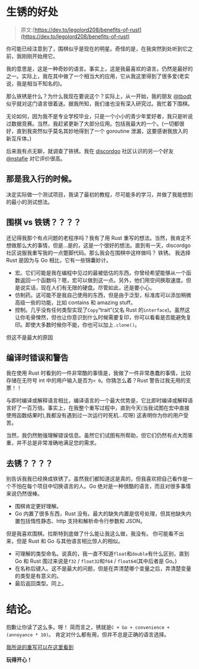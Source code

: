 # 生锈的好处

> 原文:[https://dev.to/legolord208/benefits-of-rust](https://dev.to/legolord208/benefits-of-rust)

你可能已经注意到了，围棋似乎是现在的明星。奇怪的是，在我突然到处听到它之前，我刚刚开始用它。

我的意思是，这是一种奇妙的语言。事实上，这是我最喜欢的语言。仍然是最好的之一。实际上，我在其中做了一个相当大的应用，它从我这里得到了很多爱(老实说，我是相当不知名的)。

那么铁锈是什么？为什么我现在要说这个？实际上，从一开始，我的朋友 [@tbodt](https://dev.to/tbodt) 似乎就对这门语言很着迷。据我所知，我们谁也没有深入研究过。我忙着下围棋。

无论如何，因为我不是专业学校毕业，只是一个小小的青少年爱好者，我只是听说过数据竞赛。当然，我赶紧更新了大部分应用。包括我最大的一个。(一切都很好，直到我突然似乎莫名其妙地得到了一个 goroutine 泄漏，这要感谢我放入的新互斥体。)

后来我有点无聊，就调查了铁锈。我在 [discordgo](https://github.com/bwmarrin/discordgo) 社区认识的另一个好友 [@nstafie](https://github.com/nstafie) 对它评价很高。

## [](#thats-when-i-got-into-it)那是我入行的时候。

决定实际做一个测试项目，我读了最初的教程，尽可能多的学习，并做了我能想到的最小的测试想法。

## [](#go-vs-rust)围棋 vs 铁锈？？？？

还记得我那个有点问题的老程序吗？我有了用 Rust 重写的想法。当然，我肯定不想做那么大的事情，但是...是的，这是一个很好的想法。直到有一天，discordgo 社区说服我重写我的一点蹩脚代码。那么我会在围棋中这样做吗？
铁锈。
我选择 Rust 是因为与 Go 相比，它有一些锦囊妙计。

*   宏。它们可能是我在编程中见过的最被低估的东西。你曾经希望能够从一个函数返回一个函数吗？嗯，宏可以做到这一点。另外，他们用空间换取速度。但是说实话，现在人们有无限的硬盘。尽管如此，还是要小心。
*   仿制药。这可能不是我自己使用的东西，但是由于泛型，标准库可以添加稍微高级一些的功能，比如 contains 和 amazing stuff。
*   控制。几乎没有任何类型实现了`Copy`“trait”(又名 Rust 的`interface`)。虽然这让你毛骨悚然，但也让你意识到什么时候需要复印，你可以看看是否能避免复印。即使大多数时候你不能，你也可以加上`.clone()`。

但这不是最大的原因

## [](#compile-time-errors-and-warnings)编译时错误和警告

我在使用 Rust 时看到的一件非常酷的事情是，我做了一件非常愚蠢的事情，比较存储在无符号 int 中的用户输入是否为`< 0`。你猜怎么着？Rust 警告过我无用的支票！！

与即时编译或解释语言相比，编译语言的一个最大优势是，它比即时编译或解释语言好了一百万倍。事实上，在我整个重写过程中，直到今天(当我试图在宏中直接使用函数结果时),我都没有遇到过一次运行时死机...哎呀)
这表明你为你的用户受苦。

当然，我仍然勉强理解错误信息。虽然它们试图有所帮助，但它们仍然有点大而笨重，并不总是非常准确地满足您的需求。

## [](#go-and-rust)去锈？？？？

别告诉我我已经换成铁锈了。虽然我们都知道这是真的，但我喜欢把自己看作是一个不怕在每个项目中切换语言的人。Go 绝对是一种很酷的语言，而且对很多事情来说仍然很棒。

*   围棋肯定更好理解。
*   Go 内置了很多东西，Rust 没有。最大的缺失内置是信号处理，但其他缺失内置包括惰性静态、http 支持和解析命令行参数和 JSON。

但是我喜欢围棋。拉斯特到底做了什么能让我这么做，我没有。
你可能看不出来，但是 Rust 和 Go 与其他语言相比惊人的相似。

*   可理解的类型命名。说真的，我一直不知道`float`和`double`有什么区别，直到 Go 和 Rust 围过来说是`f32` / `float32`和`f64` / `float64`(其中后者是 Go。)
*   在名称后键入。这不是最大的问题，但是在弄清楚哪个变量之后，弄清楚变量的类型是有意义的。
*   最后返回类型。同上。

# [](#conclusion)结论。

抱歉让你读了这么多。呀！
简而言之，锈就是`C + Go + convenience + (annoyance * 10)`。
肯定对什么都有用，但并不总是正确的语言选择。

[我所说的重写可以在这里看到](https://github.com/discordconsole-team/DiscordConsole/tree/rewrite)

**玩得开心！**